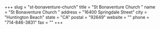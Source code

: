+++
slug = "st-bonaventure-church"
title = "St Bonaventure Church "
name = "St Bonaventure Church "
address = "16400 Springdale Street"
city = "Huntington Beach"
state = "CA"
postal = "92649"
website = ""
phone = "714-846-3831"
fax = ""
+++
